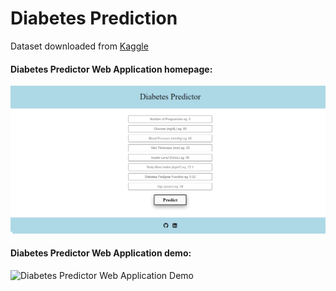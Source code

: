 # Diabetes Prediction
Dataset downloaded from [Kaggle](https://www.kaggle.com/edubrq/diabetes)
#### Diabetes Predictor Web Application homepage:
![Diabetes Predictor Web Application homepage](readme_resources/diabetes_predictor_homepage.png)
#### Diabetes Predictor Web Application demo:
![Diabetes Predictor Web Application Demo](readme_resources/diabetes_predictor_demo.gif)
